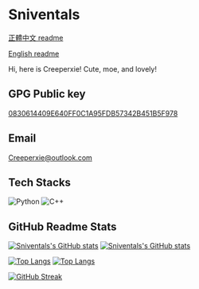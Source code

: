 # Sniventals

[正體中文 readme](https://github.com/LemoeChun/LemoeChun/blob/main/README.md)

[English readme](https://github.com/LemoeChun/LemoeChun/blob/main/README.en.md)

Hi, here is Creeperxie! Cute, moe, and lovely!

## GPG Public key

 [0830614409E640FF0C1A95FDB57342B451B5F978](https://keys.openpgp.org/vks/v1/by-fingerprint/0830614409E640FF0C1A95FDB57342B451B5F978)

## Email

<Creeperxie@outlook.com>

## Tech Stacks

![Python](https://img.shields.io/badge/python-3670A0?style=for-the-badge&logo=python&logoColor=ffdd54)
![C++](https://img.shields.io/badge/c++-%2300599C.svg?style=for-the-badge&logo=c%2B%2B&logoColor=white)

## GitHub Readme Stats

[![Sniventals's GitHub stats](https://github-readme-stats.vercel.app/api?username=LemoeChun&count_private=true&show_icons=true&theme=catppuccin_latte&layout=compact)](https://github.com/LemoeChun#gh-light-mode-only)
[![Sniventals's GitHub stats](https://github-readme-stats.vercel.app/api?username=LemoeChun&count_private=true&show_icons=true&theme=catppuccin_mocha&layout=compact)](https://github.com/LemoeChun#gh-dark-mode-only)

[![Top Langs](https://github-readme-stats.vercel.app/api/top-langs/?username=LemoeChun&theme=catppuccin_latte&layout=compact)](https://github.com/LemoeChun#gh-light-mode-only)
[![Top Langs](https://github-readme-stats.vercel.app/api/top-langs/?username=LemoeChun&theme=catppuccin_mocha&layout=compact)](https://github.com/LemoeChun#gh-dark-mode-only)

[![GitHub Streak](https://streak-stats.demolab.com?user=LemoeChun&theme=catppuccin-mocha)](https://git.io/streak-stats)
